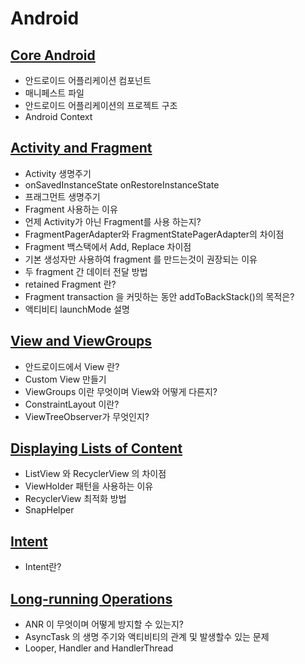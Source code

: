 # Android

## [Core Android](./CoreAndroid)
- 안드로이드 어플리케이션 컴포넌트
- 매니페스트 파일
- 안드로이드 어플리케이션의 프로젝트 구조
- Android Context

## [Activity and Fragment](./ActivityAndFragment)
- Activity 생명주기
- onSavedInstanceState onRestoreInstanceState
- 프래그먼트 생명주기
- Fragment 사용하는 이유
- 언제 Activity가 아닌 Fragment를 사용 하는지?
- FragmentPagerAdapter와 FragmentStatePagerAdapter의 차이점
- Fragment 백스택에서 Add, Replace 차이점
- 기본 생성자만 사용하여 fragment 를 만드는것이 권장되는 이유
- 두 fragment 간 데이터 전달 방법
- retained Fragment 란?
- Fragment transaction 을 커밋하는 동안 addToBackStack()의 목적은?
- 액티비티 launchMode 설명

## [View and ViewGroups](./ViewAndViewGroups)
- 안드로이드에서 View 란?
- Custom View 만들기
- ViewGroups 이란 무엇이며 View와 어떻게 다른지?
- ConstraintLayout 이란?
- ViewTreeObserver가 무엇인지?

## [Displaying Lists of Content](./RecyclerView)
- ListView 와 RecyclerView 의 차이점
- ViewHolder 패턴을 사용하는 이유
- RecyclerView 최적화 방법
- SnapHelper

## [Intent](./Intent)
- Intent란?

## [Long-running Operations](./LongRunningOperations)
- ANR 이 무엇이며 어떻게 방지할 수 있는지?
- AsyncTask 의 생명 주기와 액티비티의 관계 및 발생할수 있는 문제
- Looper, Handler and HandlerThread